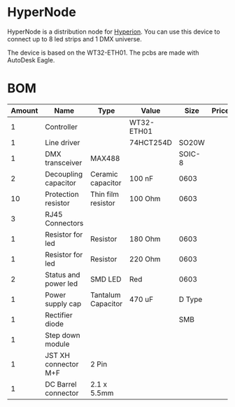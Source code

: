 # HyperNode

HyperNode is a distribution node for 
[Hyperion](https://github.com/yorenschriever/Hyperion2). You can use this device to connect up to 8 led strips and 1 DMX universe. 

The device is based on the WT32-ETH01. The pcbs are made with AutoDesk Eagle. 

# BOM

|Amount|Name|Type|Value|Size|Price|Link|
|-|-|-|-|-|-|-|
|1|Controller||WT32-ETH01||||
|1|Line driver||74HCT254D|SO20W||
|1|DMX transceiver|MAX488||SOIC-8||
|2|Decoupling capacitor|Ceramic capacitor|100 nF|0603||
|10|Protection resistor|Thin film resistor|100 Ohm|0603||
|3|RJ45 Connectors|||||
|1|Resistor for led|Resistor|180 Ohm|0603|||
|1|Resistor for led|Resistor|220 Ohm|0603|||
|2|Status and power led|SMD LED|Red|0603|||
|1|Power supply cap|Tantalum Capacitor|470 uF|D Type||
|1|Rectifier diode|||SMB||
|1|Step down module|||||
|1|JST XH connector M+F|2 Pin||||
|1|DC Barrel connector|2.1 x 5.5mm||||